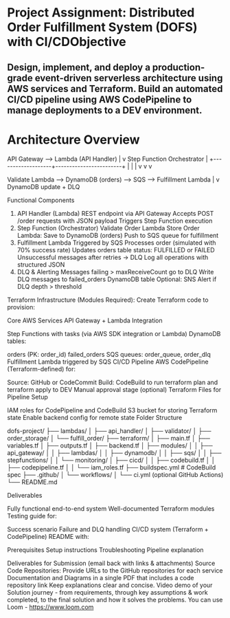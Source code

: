 # Project Assignment: Distributed Order Fulfillment System (DOFS) with CI/CDObjective

## Design, implement, and deploy a production-grade event-driven serverless architecture using AWS services and Terraform. Build an automated CI/CD pipeline using AWS CodePipeline to manage deployments to a DEV environment.

# Architecture Overview

API Gateway --> Lambda (API Handler)
|
v
Step Function Orchestrator
|
+-------------------+------------------------+
|                   |                        |
v                   v                        v

Validate Lambda --> DynamoDB (orders) --> SQS --> Fulfillment Lambda
|
v
DynamoDB update + DLQ

Functional Components

1. API Handler (Lambda)
REST endpoint via API Gateway
Accepts POST /order requests with JSON payload
Triggers Step Function execution
2. Step Function (Orchestrator)
Validate Order Lambda
Store Order Lambda: Save to DynamoDB (orders)
Push to SQS queue for fulfillment
3. Fulfillment Lambda
Triggered by SQS
Processes order (simulated with 70% success rate)
Updates orders table status: FULFILLED or FAILED
Unsuccessful messages after retries → DLQ
Log all operations with structured JSON
4. DLQ &amp; Alerting
Messages failing &gt; maxReceiveCount go to DLQ
Write DLQ messages to failed_orders DynamoDB table
Optional: SNS Alert if DLQ depth &gt; threshold

Terraform Infrastructure (Modules Required): Create Terraform code to provision:

Core AWS Services
API Gateway + Lambda Integration

Step Functions with tasks (via AWS SDK integration or Lambda)
DynamoDB tables:

orders (PK: order_id)
failed_orders
SQS queues: order_queue, order_dlq
Fulfillment Lambda triggered by SQS
CI/CD Pipeline
AWS CodePipeline (Terraform-defined) for:

Source: GitHub or CodeCommit
Build: CodeBuild to run terraform plan and terraform apply to DEV
Manual approval stage (optional)
Terraform Files for Pipeline Setup

IAM roles for CodePipeline and CodeBuild
S3 bucket for storing Terraform state
Enable backend config for remote state
Folder Structure

dofs-project/
├── lambdas/
│ ├── api_handler/
│ ├── validator/
│ ├── order_storage/
│ └── fulfill_order/
├── terraform/
│ ├── main.tf
│ ├── variables.tf
│ ├── outputs.tf
│ ├── backend.tf
│ ├── modules/
│ │ ├── api_gateway/
│ │ ├── lambdas/
│ │ ├── dynamodb/
│ │ ├── sqs/
│ │ ├── stepfunctions/
│ │ └── monitoring/
│ ├── cicd/
│ │ ├── codebuild.tf
│ │ ├── codepipeline.tf
│ │ └── iam_roles.tf
├── buildspec.yml # CodeBuild spec
├── .github/
│ └── workflows/
│ └── ci.yml (optional GitHub Actions)
└── README.md

Deliverables

Fully functional end-to-end system
Well-documented Terraform modules
Testing guide for:

Success scenario
Failure and DLQ handling
CI/CD system (Terraform + CodePipeline)
README with:

Prerequisites
Setup instructions
Troubleshooting
Pipeline explanation

Deliverables for Submission (email back with links &amp; attachments)
Source Code Repositories: Provide URLs to the GitHub repositories for each service
Documentation and Diagrams in a single PDF that includes a code repository link
Keep explanations clear and concise.
Video demo of your Solution journey - from requirements, through key assumptions &amp; work
completed, to the final solution and how it solves the problems. You can use Loom -
https://www.loom.com